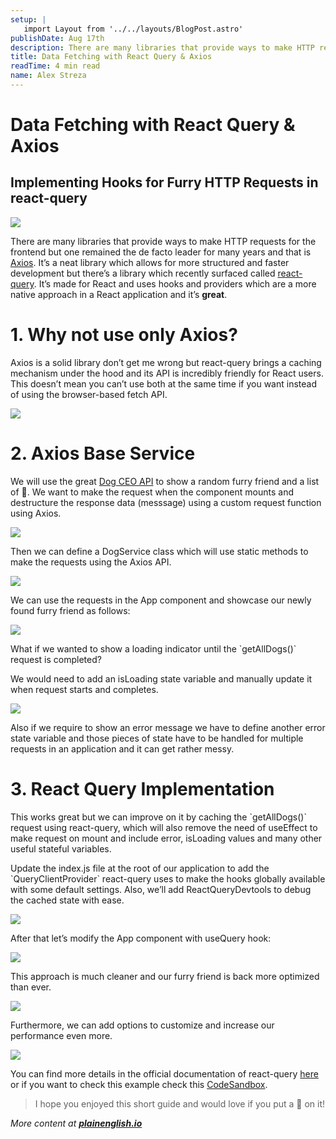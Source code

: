 ```yaml
---
setup: |
   import Layout from '../../layouts/BlogPost.astro'
publishDate: Aug 17th
description: There are many libraries that provide ways to make HTTP requests for the frontend but one remained the de facto leader for many years and that is Axios. It’s a neat library which allows for more…
title: Data Fetching with React Query & Axios
readTime: 4 min read
name: Alex Streza
---
```

Data Fetching with React Query & Axios
======================================

Implementing Hooks for Furry HTTP Requests in react-query
---------------------------------------------------------

![](https://miro.medium.com/max/1400/0*jVo04AyJ_pyVt0Go)

There are many libraries that provide ways to make HTTP requests for the frontend but one remained the de facto leader for many years and that is [Axios](https://axios-http.com/docs/intro). It’s a neat library which allows for more structured and faster development but there’s a library which recently surfaced called [react-query](https://react-query.tanstack.com/). It’s made for React and uses hooks and providers which are a more native approach in a React application and it’s **great**.

1\. Why not use only Axios?
===========================

Axios is a solid library don’t get me wrong but react-query brings a caching mechanism under the hood and its API is incredibly friendly for React users. This doesn’t mean you can’t use both at the same time if you want instead of using the browser-based fetch API.

![](https://miro.medium.com/max/1200/0*nygrYwJO-2SP1vE_)

**2\. Axios Base Service**
==========================

We will use the great [Dog CEO API](https://dog.ceo/dog-api/) to show a random furry friend and a list of 🐶. We want to make the request when the component mounts and destructure the response data (messsage) using a custom request function using Axios.

![](https://miro.medium.com/max/1400/1*fzvGzrq2VD2ZwxRFO4xsdQ.png)

Then we can define a DogService class which will use static methods to make the requests using the Axios API.

![](https://miro.medium.com/max/1400/1*6N_6DJAA9maUPUhfCWshRg.png)

We can use the requests in the App component and showcase our newly found furry friend as follows:

![](https://miro.medium.com/max/1400/1*4ZnOnEcrAqhMqSN2cPFmdg.png)

What if we wanted to show a loading indicator until the \`getAllDogs()\` request is completed?

We would need to add an isLoading state variable and manually update it when request starts and completes.

![](https://miro.medium.com/max/1400/1*xD1P1SmWuhZzyvFjnZl0Kw.png)

Also if we require to show an error message we have to define another error state variable and those pieces of state have to be handled for multiple requests in an application and it can get rather messy.

3\. React Query Implementation
==============================

This works great but we can improve on it by caching the \`getAllDogs()\` request using react-query, which will also remove the need of useEffect to make request on mount and include error, isLoading values and many other useful stateful variables.

Update the index.js file at the root of our application to add the \`QueryClientProvider\` react-query uses to make the hooks globally available with some default settings. Also, we’ll add ReactQueryDevtools to debug the cached state with ease.

![](https://miro.medium.com/max/1400/1*cC9po8aj1JNfoZjVlV2uXA.png)

After that let’s modify the App component with useQuery hook:

![](https://miro.medium.com/max/1400/1*yNVUub29IqQRoa9_hN3G8w.png)

This approach is much cleaner and our furry friend is back more optimized than ever.

![](https://miro.medium.com/max/1026/0*U2Z2NznYsMLJAKE8)

Furthermore, we can add options to customize and increase our performance even more.

![](https://miro.medium.com/max/1400/1*8FrGn-hilvxnN-IacAvDDg.png)

You can find more details in the official documentation of react-query [here](https://react-query.tanstack.com/overview) or if you want to check this example check this [CodeSandbox](https://codesandbox.io/s/axios-react-query-pj9nl?file=/src/index.js:495-546).

> I hope you enjoyed this short guide and would love if you put a 💜 on it!

_More content at_ [**_plainenglish.io_**](http://plainenglish.io/)